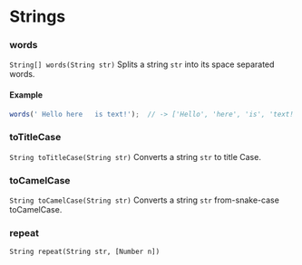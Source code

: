 # Strings


### words
`String[] words(String str)`
Splits a string `str` into its space separated words.

#### Example
```js
words(' Hello here   is text!');  // -> ['Hello', 'here', 'is', 'text!']
```


### toTitleCase
`String toTitleCase(String str)`
Converts a string `str` to title Case.


### toCamelCase
`String toCamelCase(String str)`
Converts a string `str` from-snake-case toCamelCase.


### repeat
`String repeat(String str, [Number n])`
